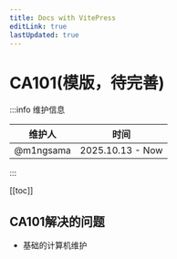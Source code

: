 ```yaml
---
title: Docs with VitePress
editLink: true
lastUpdated: true
---
```


# CA101(模版，待完善)

:::info 维护信息

| 维护人    | 时间             |
| --------- | ---------------- |
| @m1ngsama | 2025.10.13 - Now |

:::

[[toc]]

## CA101解决的问题

- 基础的计算机维护
